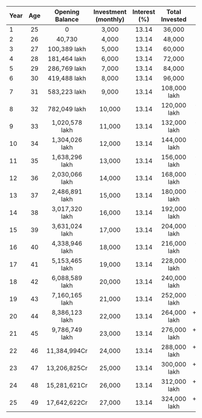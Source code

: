 | Year | Age | Opening Balance |  Investment (monthly) | Interest (%) | Total Invested | Interest Earned |  Closing Balance  | Yearly Increment |
| ------------ |:-------------:|:-------------:|:-------------:|:-------------:|:-------------:|:-------------:|:-------------:|:-------------:|
 | 1 | 25 | 0 | 3,000 | 13.14 | 36,000 | +4,730 | 40,730 | 0 | 
 | 2 | 26 | 40,730 | 4,000 | 13.14 | 48,000 | +11,659 | 100,389 lakh | 1000 | 
 | 3 | 27 | 100,389 lakh | 5,000 | 13.14 | 60,000 | +21,075 | 181,464 lakh | 1000 | 
 | 4 | 28 | 181,464 lakh | 6,000 | 13.14 | 72,000 | +33,305 | 286,769 lakh | 1000 | 
 | 5 | 29 | 286,769 lakh | 7,000 | 13.14 | 84,000 | +48,719 | 419,488 lakh | 1000 | 
 | 6 | 30 | 419,488 lakh | 8,000 | 13.14 | 96,000 | +67,735 | 583,223 lakh | 1000 | 
 | 7 | 31 | 583,223 lakh | 9,000 | 13.14 | 108,000 lakh | +90,826 | 782,049 lakh | 1000 | 
 | 8 | 32 | 782,049 lakh | 10,000 | 13.14 | 120,000 lakh | +118,529 lakh | 1,020,578 lakh | 1000 | 
 | 9 | 33 | 1,020,578 lakh | 11,000 | 13.14 | 132,000 lakh | +151,448 lakh | 1,304,026 lakh | 1000 | 
 | 10 | 34 | 1,304,026 lakh | 12,000 | 13.14 | 144,000 lakh | +190,270 lakh | 1,638,296 lakh | 1000 | 
 | 11 | 35 | 1,638,296 lakh | 13,000 | 13.14 | 156,000 lakh | +235,770 lakh | 2,030,066 lakh | 1000 | 
 | 12 | 36 | 2,030,066 lakh | 14,000 | 13.14 | 168,000 lakh | +288,825 lakh | 2,486,891 lakh | 1000 | 
 | 13 | 37 | 2,486,891 lakh | 15,000 | 13.14 | 180,000 lakh | +350,429 lakh | 3,017,320 lakh | 1000 | 
 | 14 | 38 | 3,017,320 lakh | 16,000 | 13.14 | 192,000 lakh | +421,704 lakh | 3,631,024 lakh | 1000 | 
 | 15 | 39 | 3,631,024 lakh | 17,000 | 13.14 | 204,000 lakh | +503,922 lakh | 4,338,946 lakh | 1000 | 
 | 16 | 40 | 4,338,946 lakh | 18,000 | 13.14 | 216,000 lakh | +598,519 lakh | 5,153,465 lakh | 1000 | 
 | 17 | 41 | 5,153,465 lakh | 19,000 | 13.14 | 228,000 lakh | +707,124 lakh | 6,088,589 lakh | 1000 | 
 | 18 | 42 | 6,088,589 lakh | 20,000 | 13.14 | 240,000 lakh | +831,576 lakh | 7,160,165 lakh | 1000 | 
 | 19 | 43 | 7,160,165 lakh | 21,000 | 13.14 | 252,000 lakh | +973,958 lakh | 8,386,123 lakh | 1000 | 
 | 20 | 44 | 8,386,123 lakh | 22,000 | 13.14 | 264,000 lakh | +1,136,626 lakh | 9,786,749 lakh | 1000 | 
 | 21 | 45 | 9,786,749 lakh | 23,000 | 13.14 | 276,000 lakh | +1,322,245 lakh | 11,384,994Cr | 1000 | 
 | 22 | 46 | 11,384,994Cr | 24,000 | 13.14 | 288,000 lakh | +1,533,831 lakh | 13,206,825Cr | 1000 | 
 | 23 | 47 | 13,206,825Cr | 25,000 | 13.14 | 300,000 lakh | +1,774,796 lakh | 15,281,621Cr | 1000 | 
 | 24 | 48 | 15,281,621Cr | 26,000 | 13.14 | 312,000 lakh | +2,049,001 lakh | 17,642,622Cr | 1000 | 
 | 25 | 49 | 17,642,622Cr | 27,000 | 13.14 | 324,000 lakh | +2,360,814 lakh | 20,327,436Cr | 1000 |